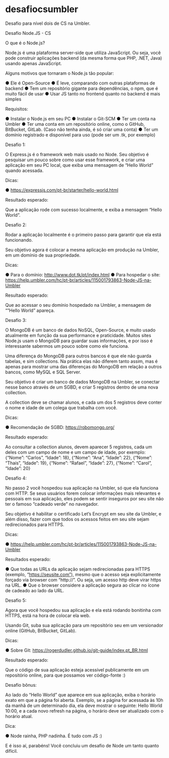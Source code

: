 # desafiocsumbler
Desafio para nível dois de CS na Umbler.

Desafio Node.JS - CS

O que é o Node.js?

Node.js é uma plataforma server-side que utiliza JavaScript. Ou seja, você pode construir
aplicações backend (da mesma forma que PHP, .NET, Java) usando apenas JavaScript.

Alguns motivos que tornaram o Node.js tão popular:

● Ele é Open-Source
● É leve, comparando com outras plataformas de backend
● Tem um repositório gigante para dependências, o npm, que é muito fácil de usar
● Usar JS tanto no frontend quanto no backend é mais simples

Requisitos:

● Instalar o Node.js em seu PC
● Instalar o Git-SCM
● Ter um conta na Umbler
● Ter uma conta em um repositório online, como o GitHub, BitBucket, GitLab. (Caso
não tenha ainda, é só criar uma conta)
● Ter um domínio registrado e disponível para uso (pode ser um .tk, por exemplo)

Desafio 1:

O Express.js é o framework web mais usado no Node. Seu objetivo é pesquisar um pouco
sobre como usar esse framework, e criar uma aplicação em seu PC local, que exiba uma
mensagem de “Hello World” quando acessada.

Dicas:

● https://expressjs.com/pt-br/starter/hello-world.html

Resultado esperado:

Que a aplicação rode com sucesso localmente, e exiba a mensagem “Hello World”.

Desafio 2:

Rodar a aplicação localmente é o primeiro passo para garantir que ela está funcionando.

Seu objetivo agora é colocar a mesma aplicação em produção na Umbler, em um domínio
de sua propriedade.

Dicas:

● Para o domínio: http://www.dot.tk/pt/index.html
● Para hospedar o site:
https://help.umbler.com/hc/pt-br/articles/115001793863-Node-JS-na-Umbler

Resultado esperado:

Que ao acessar o seu domínio hospedado na Umbler, a mensagem de “”Hello World”
apareça.

Desafio 3:

O MongoDB é um banco de dados NoSQL, Open-Source, e muito usado atualmente em
função da sua performance e praticidade. Muitos sites Node.js usam o MongoDB para
guardar suas informações, e por isso é interessante sabermos um pouco sobre como ele
funciona.

Uma diferença do MongoDB para outros bancos é que ele não guarda tabelas, e sim
collections. Na prática elas não diferem tanto assim, mas é apenas para mostrar uma das
diferenças do MongoDB em relação a outros bancos, como MySQL e SQL Server.

Seu objetivo é criar um banco de dados MongoDB na Umbler, se conectar nesse banco
através de um SGBD, e criar 5 registros dentro de uma nova collection.

A collection deve se chamar alunos, e cada um dos 5 registros deve conter o nome e idade
de um colega que trabalha com você.

Dicas:

● Recomendação de SGBD: https://robomongo.org/

Resultado esperado:

Ao consultar a collection alunos, devem aparecer 5 registros, cada um deles com um
campo de nome e um campo de idade, por exemplo: {“Nome”: “Carlos”, “Idade”: 18},
{“Nome”: “Ana”, “Idade”: 22}, {“Nome”: “Thaís”, “Idade”: 19}, {“Nome”: “Rafael”, “Idade”: 27},
{“Nome”: “Carol”, “Idade”: 20}

Desafio 4:

No passo 2 você hospedou sua aplicação na Umbler, só que ela funciona com HTTP. Se
seus usuários forem colocar informações mais relevantes e pessoais em sua aplicação, eles
podem se sentir inseguros por seu site não ter o famoso “cadeado verde” no navegador.

Seu objetivo é habilitar o certificado Let’s Encrypt em seu site da Umbler, e além disso,
fazer com que todos os acessos feitos em seu site sejam redirecionados para HTTPS.

Dicas:

● https://help.umbler.com/hc/pt-br/articles/115001793863-Node-JS-na-Umbler

Resultados esperado:

● Que todas as URLs da aplicação sejam redirecionadas para HTTPS (exemplo,
“https://seusite.com”), mesmo que o acesso seja explicitamente forçado via browser
com “http://”. Ou seja, um acesso http deve virar https na URL.
● Que o browser considere a aplicação segura ao clicar no ícone de cadeado ao lado
da URL.

Desafio 5:

Agora que você hospedou sua aplicação e ela está rodando bonitinha com HTTPS, está na
hora de colocar ela web.

Usando Git, suba sua aplicação para um repositório seu em um versionador online (GitHub,
BitBucket, GitLab).

Dicas:

● Sobre Git: https://rogerdudler.github.io/git-guide/index.pt_BR.html

Resultado esperado:

Que o código de sua aplicação esteja acessível publicamente em um repositório online,
para que possamos ver código-fonte :)

Desafio bônus:

Ao lado do “Hello World” que aparece em sua aplicação, exiba o horário exato em que a
página foi aberta. Exemplo, se a página for acessada às 10h da manhã de um determinado
dia, ela deve mostrar o seguinte: Hello World 10:00, e a cada novo refresh na página, o
horário deve ser atualizado com o horário atual.

Dica:

● Node rainha, PHP nadinha. É tudo com JS :)

E é isso aí, parabéns! Você concluiu um desafio de Node um tanto
quanto difícil.
